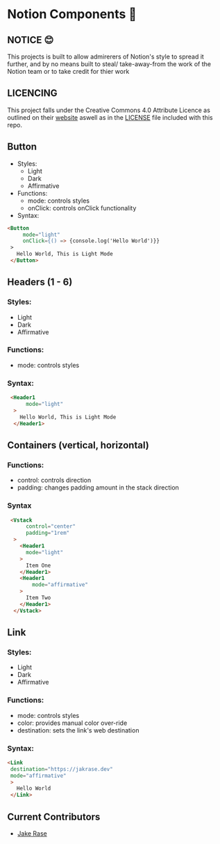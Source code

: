 # Notion Components 📇

## **NOTICE** 😊
This projects is built to allow admirerers of Notion's style to spread it further, and by no means built to steal/ take-away-from the work of the Notion team or to take credit for thier work

## **LICENCING**
This project falls under the Creative Commons 4.0 Attribute Licence as outlined on their [website](https://creativecommons.org/licenses/by/4.0/) aswell as in the [LICENSE](./LICENSE) file included with this repo.

## Button
  - Styles:
    - Light
    - Dark
    - Affirmative
  - Functions:
    - mode: controls styles
    - onClick: controls onClick functionality
  - Syntax:
   ```html
   <Button
        mode="light"
        onClick={() => {console.log('Hello World')}}
    >
      Hello World, This is Light Mode
    </Button>
   ```
## Headers (1 - 6)
### Styles:
  - Light
  - Dark
  - Affirmative
### Functions:
  - mode: controls styles
### Syntax:
  ```html
   <Header1
        mode="light"
    >
      Hello World, This is Light Mode
    </Header1>
   ```
## Containers (vertical, horizontal)
### Functions:
  - control: controls direction
  - padding: changes padding amount in the stack direction 
### Syntax
  ```html
   <Vstack
        control="center"
        padding="1rem"
    >
      <Header1
        mode="light"
      >
        Item One
      </Header1>
      <Header1
          mode="affirmative"
      >
        Item Two
      </Header1>
    </Vstack>
   ```
## Link
### Styles:
  - Light
  - Dark
  - Affirmative
### Functions:
  - mode: controls styles
  - color: provides manual color over-ride
  - destination: sets the link's web destination
### Syntax:
   ```html
   <Link 
    destination="https://jakrase.dev"
    mode="affirmative"
    >
      Hello World
    </Link>
   ```

## Current Contributors
 - [Jake Rase](https://micro.jakerase.dev)